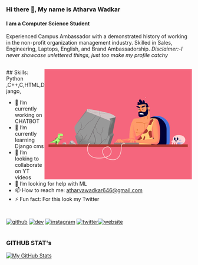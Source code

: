 ### Hi there 👋,  My name is Atharva Wadkar
#### I am a Computer Science Student
Experienced Campus Ambassador with a demonstrated history of working in the non-profit organization management industry. Skilled in Sales, Engineering, Laptops, English, and Brand Ambassadorship. 
*Disclaimer:-I never showcase unlettered things, just too make my profile catchy*

##
<img align="right" alt="coding" width="400" src="00-imp--04animation_1.gif"> 
## Skills: Python ,C++,C,HTML,Django,

- 🔭 I’m currently working on CHATBOT 
- 🌱 I’m currently learning Django cms 
- 👯 I’m looking to collaborate on YT videos 
- 🤔 I’m looking for help with ML 
- 📫 How to reach me: atharvawadkar646@gmail.com 
- ⚡ Fun fact: For this look my Twitter 

#

[<img src='https://img.icons8.com/nolan/50/github.png' alt='github' height='40'>](https://github.com/atharvawadkar)  [<img src='https://cdn.jsdelivr.net/npm/simple-icons@3.0.1/icons/dev-dot-to.svg' alt='dev' height='40'>](https://dev.to/athxxxx)  [<img src='https://img.icons8.com/nolan/64/instagram-new.png' alt='instagram' height='40'>](https://www.instagram.com/atharvawadkar_/)  [<img src='https://img.icons8.com/nolan/64/twitter.png' alt='twitter' height='40'>](https://twitter.com/AtharvaWadkar)[<img src='https://cdn.jsdelivr.net/npm/simple-icons@3.0.1/icons/icloud.svg' alt='website' height='40'>](https://atharvawadkar.github.io/)  




#



### GITHUB STAT's





[![My GitHub Stats](https://github-readme-stats.vercel.app/api/?username=atharvawadkar&count_private=true&theme=nightowl&showicons=true)]()
